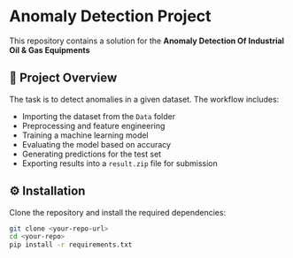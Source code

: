 # Anomaly Detection Project

This repository contains a solution for the **Anomaly Detection Of Industrial Oil & Gas Equipments**

## 📂 Project Overview
The task is to detect anomalies in a given dataset. The workflow includes:
- Importing the dataset from the `Data` folder
- Preprocessing and feature engineering
- Training a machine learning model
- Evaluating the model based on accuracy
- Generating predictions for the test set
- Exporting results into a `result.zip` file for submission

## ⚙️ Installation
Clone the repository and install the required dependencies:
```bash
git clone <your-repo-url>
cd <your-repo>
pip install -r requirements.txt
